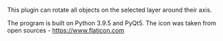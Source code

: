 This plugin can rotate all objects on the selected layer around their axis.

The program is built on Python 3.9.5 and PyQt5. 
The icon was taken from open sources - https://www.flaticon.com
